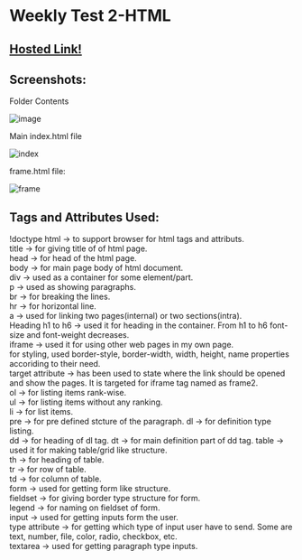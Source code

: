 # Weekly Test 2-HTML

## [Hosted Link!](https://hsc92180.github.io/Geekster_Assignment/Weekly%20Test%202%20-%20HTML/index.html)

## Screenshots:

Folder Contents<br>

![image](https://github.com/hsc92180/Geekster_Assignment/assets/68774484/b7ac54e0-29da-434b-86b4-210eb77cbba1)

Main index.html file<br>

![index](https://github.com/hsc92180/Geekster_Assignment/assets/68774484/0940e265-7dbb-4ca8-a210-3449bb4fcb21)


frame.html file:<br>

![frame](https://github.com/hsc92180/Geekster_Assignment/assets/68774484/8a49a692-24fb-4b63-877c-8f79baf05462)

## Tags and Attributes Used:

!doctype html -> to support browser for html tags and attributs. <br>
title -> for giving title of of html page. <br>
head -> for head of the html page. <br>
body -> for main page body of html document. <br>
div -> used as a container for some element/part. <br>
p -> used as showing paragraphs. <br>
br -> for breaking the lines. <br>
hr -> for horizontal line. <br>
a -> used for linking two pages(internal) or two sections(intra).<br>
Heading h1 to h6 -> used it for heading in the container. From h1 to h6 font-size and font-weight decreases.<br>
iframe -> used it for using other web pages in my own page. <br>
for styling, used border-style, border-width, width, height, name properties accoriding to their need.<br>
target attribute -> has been used to state where the link should be opened and show the pages. It is targeted for iframe tag named as frame2. <br>
ol -> for listing items rank-wise. <br>
ul -> for listing items without any ranking. <br>
li -> for list items. <br>
pre -> for pre defined stcture of the paragraph.
dl -> for definition type listing. <br>
dd ->  for heading of dl tag.
dt -> for main definition part of dd tag.
table -> used it for making table/grid like structure. <br>
th -> for heading of table. <br>
tr -> for row of table. <br>
td -> for column of table. <br>
form -> used for getting form like structure.<br>
fieldset -> for giving border type structure for form.<br>
legend -> for naming on fieldset of form.<br>
input -> used for getting inputs form the user.<br>
type attribute -> for getting which type of input user have to send. Some are text, number, file, color, radio,  checkbox, etc.<br>
textarea -> used for getting paragraph type inputs.<br>
